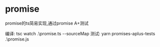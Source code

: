 # promise

promise的ts简易实现,通过promise A+测试

编译: tsc watch .\promise.ts --sourceMap
测试: yarn promises-aplus-tests .\promise.js
